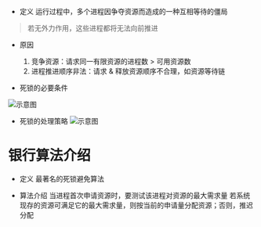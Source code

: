 - 定义
运行过程中，多个进程因争夺资源而造成的一种互相等待的僵局
>若无外力作用，这些进程都将无法向前推进

- 原因
  1. 竞争资源：请求同一有限资源的进程数  > 可用资源数
  2. 进程推进顺序非法：请求 & 释放资源顺序不合理，如资源等待链

- 死锁的必要条件

![示意图](http://upload-images.jianshu.io/upload_images/944365-50488e849fb157c7.png?imageMogr2/auto-orient/strip%7CimageView2/2/w/1240)


- 死锁的处理策略
![示意图](http://upload-images.jianshu.io/upload_images/944365-d37c55d5ecc3468e.png?imageMogr2/auto-orient/strip%7CimageView2/2/w/1240)

# 银行算法介绍
- 定义
最著名的死锁避免算法

- 算法介绍
当进程首次申请资源时，要测试该进程对资源的最大需求量
若系统现存的资源可满足它的最大需求量，则按当前的申请量分配资源；否则，推迟分配
